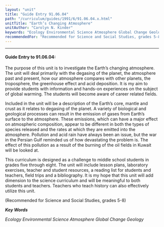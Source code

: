 ```yaml
---
layout: "unit"
title: "Guide Entry 91.06.04"
path: "/curriculum/guides/1991/6/91.06.04.x.html"
unitTitle: "Earth’s Changing Atmosphere"
unitAuthor: "Carolyn N. Kinder"
keywords: "Ecology Environmental Science Atmosphere Global Change Geology"
recommendedFor: "Recommended for Science and Social Studies, grades 5-8"
---
```

<body>
<hr/>
<h4>
Guide Entry to 91.06.04:
</h4>
The purpose of this unit is to investigate the Earth’s changing atmosphere.  The unit will deal primarily with the degasing of the planet, the atmosphere past and present, how our atmosphere compares with other planets, the troposphere, the greenhouse effect and acid deposition.  It is my aim to provide students with information and hands-on experiences on the subject of global warming.  The students will become aware of career related fields.
<p>
Included in the unit will be a description of the Earth’s core, mantle and crust as it relates to degasing of the planet.  A variety of biological and geological processes can result in the emission of gases from Earth’s surface to the atmosphere.  These emissions, which can have a major effect on atmospheric composition, appear to be different in both the types of species released and the rates at which they are emitted into the atmosphere.  Pollution and acid rain have always been an issue, but the war in the Persian Gulf reminded us of how devastating the problem is.  The effect of this pollution as a result of the burning of the oil fields in Kuwait will be looked at.
</p>
<p>
This curriculum is designed as a challenge to middle school students in grades five through eight.  The unit will include lesson plans, laboratory exercises, teacher and student resources, a reading list for students and teachers, field trips and a bibliography.  It is my hope that this unit will add dimension to the science curriculum and will be meaningful to both students and teachers.  Teachers who teach history can also effectively utilize this unit.
</p>
<p>
(Recommended for Science and Social Studies, grades 5-8)
</p>
<p>
<b>
<i>
Key Words
</i>
</b>
<br/>
</p>
<p>
<i>
Ecology Environmental Science Atmosphere Global Change Geology
</i>
</p>
</body>